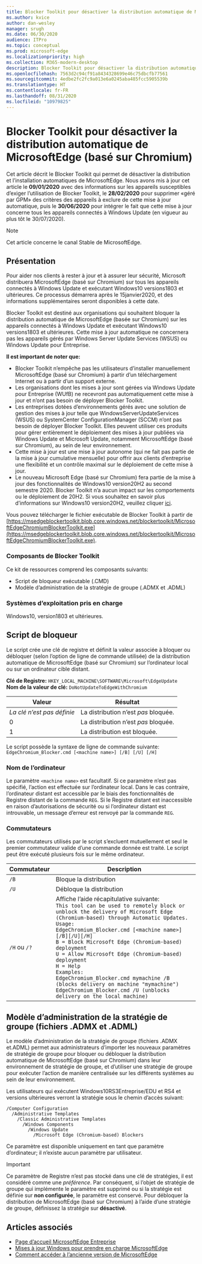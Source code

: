 ```yaml
---
title: Blocker Toolkit pour désactiver la distribution automatique de MicrosoftEdge
ms.author: kvice
author: dan-wesley
manager: srugh
ms.date: 06/30/2020
audience: ITPro
ms.topic: conceptual
ms.prod: microsoft-edge
ms.localizationpriority: high
ms.collection: M365-modern-desktop
description: Blocker Toolkit pour désactiver la distribution automatique de MicrosoftEdge
ms.openlocfilehash: 7563d2c94cf91a8434328699e46c75dbcfb77561
ms.sourcegitcommit: 4edbe2fc2fc9a013e6a0245aba485fcc5905539b
ms.translationtype: HT
ms.contentlocale: fr-FR
ms.lasthandoff: 08/31/2020
ms.locfileid: "10979825"
---
```

# Blocker Toolkit pour désactiver la distribution automatique de MicrosoftEdge (basé sur Chromium)

Cet article décrit le Blocker Toolkit qui permet de désactiver la distribution et l’installation automatiques de MicrosoftEdge. Nous avons mis à jour cet article le **09/01/2020** avec des informations sur les appareils susceptibles d’exiger l’utilisation de Blocker Toolkit, le **28/02/2020** pour supprimer «géré par GPM» des critères des appareils à exclure de cette mise à jour automatique, puis le **30/06/2020** pour intégrer le fait que cette mise à jour concerne tous les appareils connectés à Windows Update (en vigueur au plus tôt le 30/07/2020).

> [!NOTE]
> Cet article concerne le canal Stable de MicrosoftEdge.

## Présentation

Pour aider nos clients à rester à jour et à assurer leur sécurité, Microsoft distribuera MicrosoftEdge (basé sur Chromium) sur tous les appareils connectés à Windows Update et exécutant Windows10 versions1803 et ultérieures. Ce processus démarrera après le 15janvier2020, et des informations supplémentaires seront disponibles à cette date.

Blocker Toolkit est destiné aux organisations qui souhaitent bloquer la distribution automatique de MicrosoftEdge (basée sur Chromium) sur les appareils connectés à Windows Update et exécutant Windows10 versions1803 et ultérieures.
Cette mise à jour automatique ne concernera pas les appareils gérés par Windows Server Update Services (WSUS) ou Windows Update pour Entreprise.

**Il est important de noter que:**

- Blocker Toolkit n’empêche pas les utilisateurs d’installer manuellement MicrosoftEdge (basé sur Chromium) à partir d’un téléchargement Internet ou à partir d’un support externe.
- Les organisations dont les mises à jour sont gérées via Windows Update pour Entreprise (WUfB) ne recevront pas automatiquement cette mise à jour et n’ont pas besoin de déployer Blocker Toolkit.
- Les entreprises dotées d’environnements gérés avec une solution de gestion des mises à jour telle que WindowsServerUpdateServices (WSUS) ou SystemCenter ConfigurationManager (SCCM) n’ont pas besoin de déployer Blocker Toolkit. Elles peuvent utiliser ces produits pour gérer entièrement le déploiement des mises à jour publiées via Windows Update et Microsoft Update, notamment MicrosoftEdge (basé sur Chromium), au sein de leur environnement.
- Cette mise à jour est une mise à jour autonome (qui ne fait pas partie de la mise à jour cumulative mensuelle) pour offrir aux clients d’entreprise une flexibilité et un contrôle maximal sur le déploiement de cette mise à jour.
- Le nouveau Microsoft Edge (basé sur Chromium) fera partie de la mise à jour des fonctionnalités de Windows10 version20H2 au second semestre 2020. Blocker Toolkit n’a aucun impact sur les comportements ou le déploiement de 20H2. Si vous souhaitez en savoir plus d’informations sur Windows10 version20H2, veuillez cliquer [ici](https://blogs.windows.com/windowsexperience/2020/06/16/whats-next-for-windows-10-updates/).

Vous pouvez télécharger le fichier exécutable de Blocker Toolkit à partir de [https://msedgeblockertoolkit.blob.core.windows.net/blockertoolkit/MicrosoftEdgeChromiumBlockerToolkit.exe](https://msedgeblockertoolkit.blob.core.windows.net/blockertoolkit/MicrosoftEdgeChromiumBlockerToolkit.exe).

### Composants de Blocker Toolkit

Ce kit de ressources comprend les composants suivants:

- Script de bloqueur exécutable (.CMD)
- Modèle d’administration de la stratégie de groupe (.ADMX et .ADML)

### Systèmes d’exploitation pris en charge

Windows10, version1803 et ultérieures.

## Script de bloqueur

Le script crée une clé de registre et définit la valeur associée à bloquer ou débloquer (selon l’option de ligne de commande utilisée) de la distribution automatique de MicrosoftEdge (basé sur Chromium) sur l’ordinateur local ou sur un ordinateur cible distant.

**Clé de Registre:** `HKEY_LOCAL_MACHINE\SOFTWARE\Microsoft\EdgeUpdate`<br>
**Nom de la valeur de clé:** `DoNotUpdateToEdgeWithChromium`

| Valeur                | Résultat                         |
|----------------------|--------------------------------|
| *La clé n’est pas définie* | La distribution n’est *pas* bloquée. |
| 0                    | La distribution n’est *pas* bloquée. |
| 1                    | La distribution est bloquée.       |

Le script possède la syntaxe de ligne de commande suivante:<br>
`EdgeChromium_Blocker.cmd [<machine name>] [/B] [/U] [/H]`

### Nom de l’ordinateur

Le paramètre `<machine name>` est facultatif. Si ce paramètre n’est pas spécifié, l’action est effectuée sur l’ordinateur local. Dans le cas contraire, l’ordinateur distant est accessible par le biais des fonctionnalités de Registre distant de la commande `REG`. Si le Registre distant est inaccessible en raison d’autorisations de sécurité ou si l’ordinateur distant est introuvable, un message d’erreur est renvoyé par la commande `REG`.

### Commutateurs

Les commutateurs utilisés par le script s’excluent mutuellement et seul le premier commutateur valide d’une commande donnée est traité. Le script peut être exécuté plusieurs fois sur le même ordinateur.

| Commutateur       | Description                              |
|--------------|------------------------------------------|
| `/B`         | Bloque la distribution                      |
| `/U`         | Débloque la distribution                    |
| `/H` ou `/?` | Affiche l’aide récapitulative suivante:<br>`This tool can be used to remotely block or unblock the delivery of Microsoft Edge (Chromium-based) through Automatic Updates.`<br> `Usage:`<br>`EdgeChromium_Blocker.cmd [<machine name>] [/B][/U][/H]`<br>`B = Block Microsoft Edge (Chromium-based) deployment`<br>`U = Allow Microsoft Edge (Chromium-based) deployment`<br>`H = Help`<br>`Examples:`<br>`EdgeChromium_Blocker.cmd mymachine /B (blocks delivery on machine "mymachine")`<br>`EdgeChromium_Blocker.cmd /U (unblocks delivery on the local machine)`<br> |

## Modèle d’administration de la stratégie de groupe (fichiers .ADMX et .ADML)

Le modèle d’administration de la stratégie de groupe (fichiers .ADMX et.ADML) permet aux administrateurs d’importer les nouveaux paramètres de stratégie de groupe pour bloquer ou débloquer la distribution automatique de MicrosoftEdge (basé sur Chromium) dans leur environnement de stratégie de groupe, et d’utiliser une stratégie de groupe pour exécuter l’action de manière centralisée sur les différents systèmes au sein de leur environnement.

Les utilisateurs qui exécutent Windows10RS3Entreprise/EDU et RS4 et versions ultérieures verront la stratégie sous le chemin d’accès suivant:

```
/Computer Configuration  
  /Administrative Templates
    /Classic Administrative Templates
      /Windows Components
        /Windows Update  
          /Microsoft Edge (Chromium-based) Blockers  
```

Ce paramètre est disponible uniquement en tant que paramètre d’ordinateur; il n’existe aucun paramètre par utilisateur.

> [!IMPORTANT]
> Ce paramètre de Registre n’est pas stocké dans une clé de stratégies, il est considéré comme une *préférence*. Par conséquent, si l’objet de stratégie de groupe qui implémente le paramètre est supprimé ou si la stratégie est définie sur **non configurée**, le paramètre est conservé. Pour débloquer la distribution de MicrosoftEdge (basé sur Chromium) à l’aide d’une stratégie de groupe, définissez la stratégie sur **désactivé**.

## Articles associés

- [Page d’accueil MicrosoftEdge Entreprise](https://www.microsoftedgeinsider.com/enterprise)
- [Mises à jour Windows pour prendre en charge MicrosoftEdge](https://docs.microsoft.com/deployedge/microsoft-edge-sysupdate-windows-updates)
- [Comment accéder à l’ancienne version de MicrosoftEdge](https://docs.microsoft.com/deployedge/microsoft-edge-sysupdate-access-old-edge)
